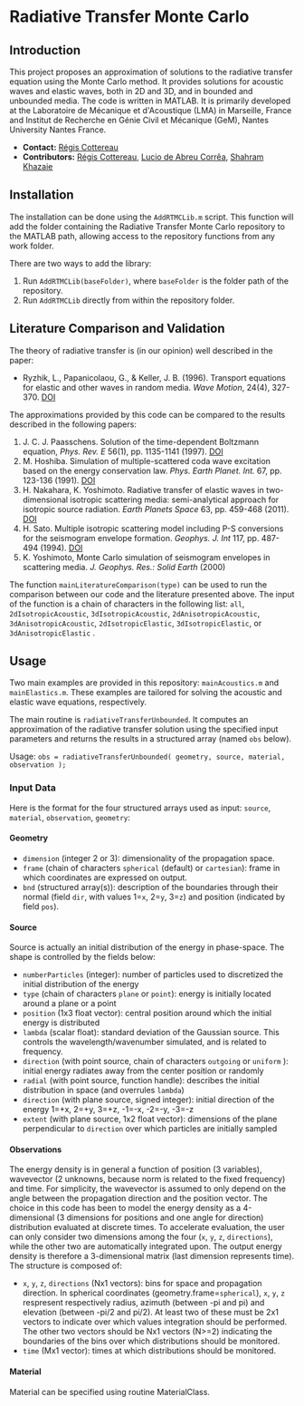 # Radiative Transfer Monte Carlo

## Introduction

This project proposes an approximation of solutions to the radiative transfer equation using the Monte Carlo method. It provides solutions for acoustic waves and elastic waves, both in 2D and 3D, and in bounded and unbounded media. The code is written in MATLAB. It is primarily developed at the Laboratoire de Mécanique et d'Acoustique (LMA) in Marseille, France and Institut de Recherche en Génie Civil et Mécanique (GeM), Nantes University Nantes France.

- **Contact:** [Régis Cottereau](mailto:cottereau@lma.cnrs-mrs.fr)
- **Contributors:**  [Régis Cottereau](mailto:cottereau@lma.cnrs-mrs.fr),  [Lucio de Abreu Corrêa](mailto:de-abreu-correa@lma.cnrs-mrs.fr), [Shahram Khazaie](mailto:Shahram.Khazaie@univ-nantes.fr)

## Installation

The installation can be done using the `AddRTMCLib.m` script. This function will add the folder containing the Radiative Transfer Monte Carlo repository to the MATLAB path, allowing access to the repository functions from any work folder. 

There are two ways to add the library:

1. Run `AddRTMCLib(baseFolder)`, where `baseFolder` is the folder path of the repository.
2. Run `AddRTMCLib` directly from within the repository folder.

## Literature Comparison and Validation
The theory of radiative transfer is (in our opinion) well described in the paper:
- Ryzhik, L., Papanicolaou, G., & Keller, J. B. (1996). Transport equations for elastic and other waves in random media. *Wave Motion*, 24(4), 327-370. [DOI](https://doi.org/10.1016/S0165-2125(96)00021-2)

The approximations provided by this code can be compared to the results described in the following papers:
1. J. C. J. Paasschens. Solution of the time-dependent Boltzmann equation, *Phys. Rev. E* 56(1), pp. 1135-1141 (1997). [DOI](https://doi.org/10.1103/PhysRevE.56.1135)
2. M. Hoshiba. Simulation of multiple-scattered coda wave excitation based on the energy conservation law. *Phys. Earth Planet. Int.* 67, pp. 123-136 (1991). [DOI](https://doi.org/10.1016/0031-9201(91)90066-Q)
3. H. Nakahara, K. Yoshimoto. Radiative transfer of elastic waves in two-dimensional isotropic scattering media: semi-analytical approach for isotropic source radiation. *Earth Planets Space* 63, pp. 459-468 (2011). [DOI](https://doi.org/10.5047/eps.2011.03.006)
4. H. Sato. Multiple isotropic scattering model including P-S conversions for the seismogram envelope formation. *Geophys. J. Int* 117, pp. 487-494 (1994). [DOI](https://doi.org/10.1111/j.1365-246X.1994.tb03946.x)
5. K. Yoshimoto, Monte Carlo simulation of seismogram envelopes in scattering media. *J. Geophys. Res.: Solid Earth* (2000)

The function `mainLiteratureComparison(type)` can be used to run the comparison between our code and the literature presented above. The input of the function is a chain of characters in the following list: `all`, `2dIsotropicAcoustic`, `3dIsotropicAcoustic`, `2dAnisotropicAcoustic`, `3dAnisotropicAcoustic`, `2dIsotropicElastic`, `3dIsotropicElastic`, or `3dAnisotropicElastic` .

## Usage

Two main examples are provided in this repository: `mainAcoustics.m` and `mainElastics.m`. These examples are tailored for solving the acoustic and elastic wave equations, respectively.

The main routine is `radiativeTransferUnbounded`. It computes an approximation of the radiative transfer solution using the specified input parameters and returns the results in a structured array (named `obs` below).

Usage: `obs = radiativeTransferUnbounded( geometry, source, material, observation );`

### Input Data

Here is the format for the four structured arrays used as input: `source`, `material`, `observation`, `geometry`:

#### Geometry
  - `dimension` (integer 2 or 3): dimensionality of the propagation space.
  - `frame` (chain of characters `spherical` (default) or `cartesian`): frame in which coordinates are expressed on output.
  - `bnd` (structured array(s)): description of the boundaries through their normal (field `dir`, with values 1=`x`, 2=`y`, 3=`z`) and position (indicated by field `pos`).

#### Source
Source is actually an initial distribution of the energy in phase-space. The shape is controlled by the fields below:
- `numberParticles` (integer): number of particles used to discretized the initial distribution of the energy
- `type` (chain of characters `plane` or `point`): energy is initially located around a plane or a point
- `position` (1x3 float vector): central position around which the initial energy is distributed
- `lambda` (scalar float): standard deviation of the Gaussian source. This controls the wavelength/wavenumber simulated, and is related to frequency.
- `direction` (with point source, chain of characters `outgoing` or `uniform` ): initial energy radiates away from the center position or randomly
- `radial` (with point source, function handle): describes the initial distribution in space (and overrules `lambda`)
- `direction` (with plane source, signed integer): initial direction of the energy 1=+x, 2=+y, 3=+z, -1=-x, -2=-y, -3=-z 
- `extent` (with plane source, 1x2 float vector): dimensions of the plane perpendicular to `direction` over which particles are initially sampled 

#### Observations
The energy density is in general a function of position (3 variables), wavevector (2 unknowns, because norm is related to the fixed frequency) and time. For simplicity, the wavevector is assumed to only depend on the angle between the propagation direction and the position vector. The choice in this code has been to model the energy density as a 4-dimensional (3 dimensions for positions and one angle for direction) distribution evaluated at discrete times. To accelerate evaluation, the user can only consider two dimensions among the four (`x`, `y`, `z`, `directions`), while the other two are automatically integrated upon. The output energy density is therefore a 3-dimensional matrix (last dimension represents time).
The structure is composed of:
- `x`, `y`, `z`, `directions` (Nx1 vectors): bins for space and propagation direction. In spherical coordinates (geometry.frame=`spherical`), `x`, `y`, `z` respresent respectively radius, azimuth (between -pi and pi) and elevation (between -pi/2 and pi/2). At least two of these must be 2x1 vectors to indicate over which values integration should be performed. The other two vectors should be Nx1 vectors (N>=2) indicating the boundaries of the bins over which distributions should be monitored.
- `time` (Mx1 vector): times at which distributions should be monitored.

#### Material
Material can be specified using routine MaterialClass.
